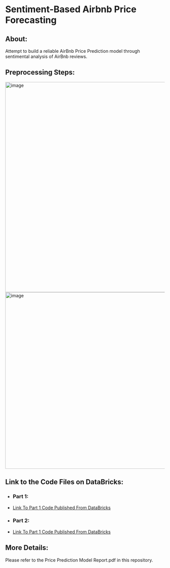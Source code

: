 # Sentiment-Based Airbnb Price Forecasting

## About: <br>
Attempt to build a reliable AirBnb Price Prediction model through sentimental analysis of AirBnb reviews.

## Preprocessing Steps: <br>
<img width="662" alt="image" src="https://github.com/WonderBoi99/Sentiment-Based-AirBnb-Price-Forecasting/assets/61436662/35d6d822-484e-4838-8573-f672f48308c2"><br>
<img width="556" alt="image" src="https://github.com/WonderBoi99/Sentiment-Based-AirBnb-Price-Forecasting/assets/61436662/8e55c469-f6de-47f1-a702-2a65e735468a"><br>

## Link to the Code Files on DataBricks: <br>
* ### Part 1:
 * [Link To Part 1 Code Published From DataBricks](https://databricks-prod-cloudfront.cloud.databricks.com/public/4027ec902e239c93eaaa8714f173bcfc/7666971473661600/2345649626632174/4245932054628588/latest.html)
* ### Part 2:
 * [Link To Part 1 Code Published From DataBricks](https://databricks-prod-cloudfront.cloud.databricks.com/public/4027ec902e239c93eaaa8714f173bcfc/7666971473661600/2345649626632135/4245932054628588/latest.html)

## More Details: <br>
Please refer to the Price Prediction Model Report.pdf in this repository.


 
